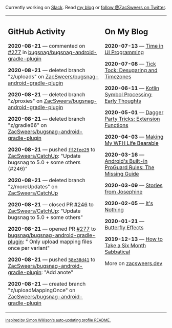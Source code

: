 Currently working on [Slack](https://slack.com/). Read [my blog](https://zacsweers.dev/) or [follow @ZacSweers on Twitter](https://twitter.com/ZacSweers).

<table><tr><td valign="top" width="60%">

## GitHub Activity
<!-- githubActivity starts -->
**2020-08-21** — commented on [#277](https://github.com/bugsnag/bugsnag-android-gradle-plugin/pull/277#issuecomment-678038066) in [bugsnag/bugsnag-android-gradle-plugin](https://api.github.com/repos/bugsnag/bugsnag-android-gradle-plugin)

**2020-08-21** — deleted branch "z/uploads" on [ZacSweers/bugsnag-android-gradle-plugin](https://api.github.com/repos/ZacSweers/bugsnag-android-gradle-plugin)

**2020-08-21** — deleted branch "z/proxies" on [ZacSweers/bugsnag-android-gradle-plugin](https://api.github.com/repos/ZacSweers/bugsnag-android-gradle-plugin)

**2020-08-21** — deleted branch "z/gradle66" on [ZacSweers/bugsnag-android-gradle-plugin](https://api.github.com/repos/ZacSweers/bugsnag-android-gradle-plugin)

**2020-08-21** — pushed [`ff2fee29`](https://github.com/ZacSweers/CatchUp/commit/ff2fee29a4ae4c3391eb36db9702781b4b3c67df) to [ZacSweers/CatchUp](https://api.github.com/repos/ZacSweers/CatchUp): "Update bugsnag to 5.0 + some others (#246)"

**2020-08-21** — deleted branch "z/moreUpdates" on [ZacSweers/CatchUp](https://api.github.com/repos/ZacSweers/CatchUp)

**2020-08-21** — closed PR [#246](https://api.github.com/repos/ZacSweers/CatchUp/pulls/246) to [ZacSweers/CatchUp](https://api.github.com/repos/ZacSweers/CatchUp): "Update bugsnag to 5.0 + some others"

**2020-08-21** — opened PR [#277](https://api.github.com/repos/bugsnag/bugsnag-android-gradle-plugin/pulls/277) to [bugsnag/bugsnag-android-gradle-plugin](https://api.github.com/repos/bugsnag/bugsnag-android-gradle-plugin): " Only upload mapping files once per variant"

**2020-08-21** — pushed [`58e38d41`](https://github.com/ZacSweers/bugsnag-android-gradle-plugin/commit/58e38d4194c1565d1149450771830d234d07e606) to [ZacSweers/bugsnag-android-gradle-plugin](https://api.github.com/repos/ZacSweers/bugsnag-android-gradle-plugin): "Add anote"

**2020-08-21** — created branch "z/uploadMappingOnce" on [ZacSweers/bugsnag-android-gradle-plugin](https://api.github.com/repos/ZacSweers/bugsnag-android-gradle-plugin)
<!-- githubActivity ends -->
</td><td valign="top" width="40%">

## On My Blog
<!-- blog starts -->
**2020-07-13** — [Time in UI Programming](https://www.zacsweers.dev/time-in-ui/)

**2020-07-08** — [Tick Tock: Desugaring and Timezones](https://www.zacsweers.dev/ticktock-desugaring-timezones/)

**2020-06-11** — [Kotlin Symbol Processing: Early Thoughts](https://www.zacsweers.dev/kotlin-symbol-processor-early-thoughts/)

**2020-05-01** — [Dagger Party Tricks: Extension Functions](https://www.zacsweers.dev/dagger-party-tricks-extension-functions/)

**2020-04-03** — [Making My WFH Life Bearable](https://www.zacsweers.dev/making-wfh-life-bearable/)

**2020-03-16** — [Android's Built-in ProGuard Rules: The Missing Guide](https://www.zacsweers.dev/android-proguard-rules/)

**2020-03-09** — [Stories from Josephine](https://www.zacsweers.dev/stories-from-josephine/)

**2020-02-05** — [It's Nothing](https://www.zacsweers.dev/its-nothing/)

**2020-01-21** — [Butterfly Effects](https://www.zacsweers.dev/butterfly-effects/)

**2019-12-13** — [How to Take a Six Month Sabbatical](https://www.zacsweers.dev/how-to-take-a-six-month-sabbatical/)
<!-- blog ends -->
More on [zacsweers.dev](https://zacsweers.dev/)
</td></tr></table>

<sub><a href="https://simonwillison.net/2020/Jul/10/self-updating-profile-readme/">Inspired by Simon Willison's auto-updating profile README.</a></sub>
